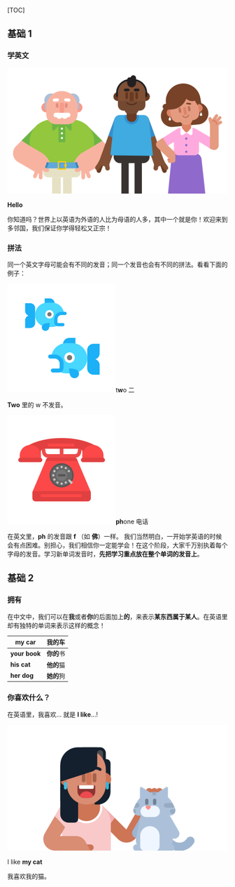 [TOC]

## 基础 1



### **学英文**

![img](assets/1be9ae57a18b4b909c5290e67a543265.svg)

**Hello**

 

你知道吗？世界上以英语为外语的人比为母语的人多，其中一个就是你！欢迎来到多邻国，我们保证你学得轻松又正宗！



### **拼法**

同一个英文字母可能会有不同的发音；同一个发音也会有不同的拼法。看看下面的例子：



![img](assets/9eadf5e0a760437da899e298a5f372fe.svg)t**w**o 二



**Two** 里的 w 不发音。

![img](assets/dde84eb985d34eb5a65550408b85a5c0.svg)**ph**one 电话

在英文里，**ph** 的发音跟 **f** （如 **佛**）一样。  我们当然明白，一开始学英语的时候会有点困难。别担心，我们相信你一定能学会！在这个阶段，大家千万别执着每个字母的发音。学习新单词发音时，**先把学习重点放在整个单词的发音上**。



## 基础 2

### **拥有**

在中文中，我们可以在**我**或者**你**的后面加上**的**，来表示**某东西属于某人**。在英语里却有独特的单词来表示这样的概念！

| **my** **car**    | **我的**车 |
| ----------------- | ---------- |
| **your** **book** | **你的**书 |
| **his** **cat**   | **他的**猫 |
| **her** **dog**   | **她的**狗 |



### **你喜欢什么？**

在英语里，我喜欢… 就是 **I like**...!

 ![img](assets/fdbfa30583d347dab43ac1880aaa7b2d.svg)

I like **my cat**

我喜欢我的猫。